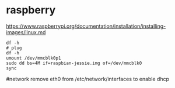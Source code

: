 # raspberry

https://www.raspberrypi.org/documentation/installation/installing-images/linux.md

```
df -h
# plug
df -h
umount /dev/mmcblk0p1
sudo dd bs=4M if=raspbian-jessie.img of=/dev/mmcblk0
sync
```

#network
remove eth0 from /etc/network/interfaces to enable dhcp
